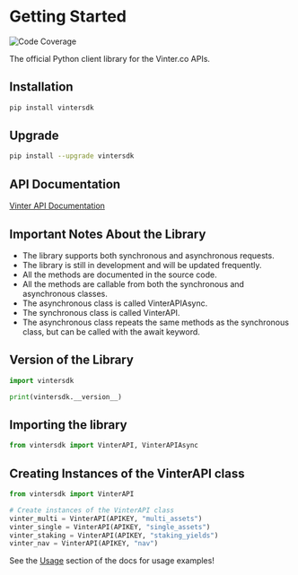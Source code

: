# Getting Started

![Code Coverage](https://img.shields.io/badge/Coverage-100%25-brightgreen.svg)

The official Python client library for the Vinter.co APIs.

## Installation

```bash
pip install vintersdk
```

## Upgrade

```bash
pip install --upgrade vintersdk
```

## API Documentation

[Vinter API Documentation](https://www.vinterapi.com/)

## Important Notes About the Library

- The library supports both synchronous and asynchronous requests.
- The library is still in development and will be updated frequently.
- All the methods are documented in the source code.
- All the methods are callable from both the synchronous and asynchronous classes.
- The asynchronous class is called VinterAPIAsync.
- The synchronous class is called VinterAPI.
- The asynchronous class repeats the same methods as the synchronous class, but can be called with the await keyword.

## Version of the Library

```python
import vintersdk

print(vintersdk.__version__)
```

## Importing the library

```python
from vintersdk import VinterAPI, VinterAPIAsync
```

## Creating Instances of the VinterAPI class

```python
from vintersdk import VinterAPI

# Create instances of the VinterAPI class
vinter_multi = VinterAPI(APIKEY, "multi_assets")
vinter_single = VinterAPI(APIKEY, "single_assets")
vinter_staking = VinterAPI(APIKEY, "staking_yields")
vinter_nav = VinterAPI(APIKEY, "nav")
```

See the [Usage](https://kaikodata.github.io/vinter-sdk/examples/) section of the docs for usage examples!
